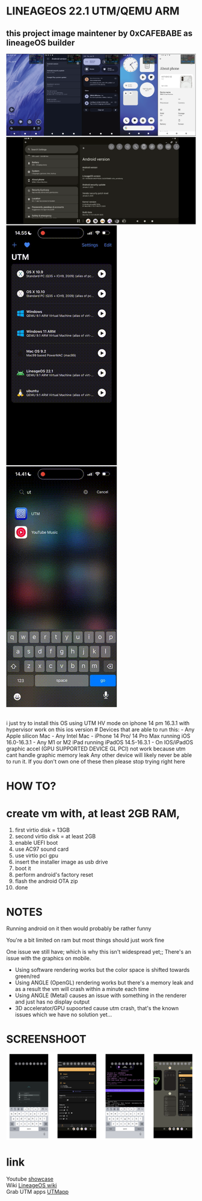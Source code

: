 # LINEAGEOS 22.1 UTM/QEMU ARM
## this project image maintener by 0xCAFEBABE as lineageOS builder

![alt text](https://github.com/cupecups/LineageOS-UTM-HV/blob/0e7fab19c7dacaa80c9fd7d0c84f07bd5255ac12/img/16nothing.png)
![alt text](https://github.com/cupecups/LineageOS-UTM-HV/blob/e060cfb31ff9aece3ce350fa1a0b5e847fd9f6ee/img/about%20Ln.png)
![](https://github.com/cupecups/LineageOS-UTM-HV/blob/b4056d7a878f502a4e189d0d8a66aa682fb4c3a5/img/setup.gif)
![](https://github.com/cupecups/LineageOS-UTM-HV/blob/655e910cc706b994df101a96ac36815746fedad0/img/showcase.gif)


<br>
i just try to install this OS using UTM HV mode on iphone 14 pm 16.3.1 with hypervisor work on this ios version
# Devices that are able to run this:
- Any Apple silicon Mac
- Any Intel Mac
- iPhone 14 Pro/ 14 Pro Max running iOS 16.0-16.3.1
- Any M1 or M2 iPad running iPadOS 14.5-16.3.1
- On IOS/iPadOS graphic accel (GPU SUPPORTED DEVICE GL PCI) not work because utm cant handle graphic memory leak
Any other device will likely never be able to run it.
If you don't own one of these then please stop trying right here

# HOW TO?
# create vm with, at least 2GB RAM, 
1. first virtio disk = 13GB
2. second virtio disk = at least 2GB
3. enable UEFI boot
4. use AC97 sound card
5. use virtio pci gpu
6. insert the installer image as usb drive
7. boot it
8. perform android's factory reset
9. flash the android OTA zip
10. done

# NOTES
Running android on it then would probably be rather funny

You're a bit limited on ram but most things should just work fine 

One issue we still have; which is why this isn't widespread yet;;
There's an issue with the graphics on mobile.
- Using software rendering works but the color space is shifted towards green/red
- Using ANGLE (OpenGL) rendering works but there's a memory leak and as a result the vm will crash within a minute each time 
- Using ANGLE (Metal) causes an issue with something in the renderer and just has no display output
- 3D accelerator/GPU supoorted cause utm crash, that's the known issues which we have no solution yet...

# SCREENSHOOT

![alt text](https://github.com/cupecups/LineageOS-UTM-HV/blob/3c80c0625adc42fd255aa8b86954a99d630e081d/img/ss.png)
<br>

# link
Youtube [showcase](https://www.youtube.com/watch?v=0CWcrkZ6nPc)<br>
Wiki [LineageOS wiki](https://wiki.lineageos.org/utm-vm-on-apple-silicon-mac)<br/>
Grab UTM apps [UTMapp](https://getutm.app/)
